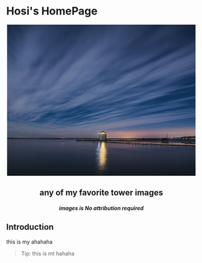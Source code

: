 # Hosi's HomePage

<div align="center">

<img src="./images/backGround.jpg" width= "500px" height= "400px" title= "image"></img>

## any of my favorite tower images
  ##### images is No attribution required
</div>

## Introduction

this is my ahahaha
> Tip: this is mt hahaha
